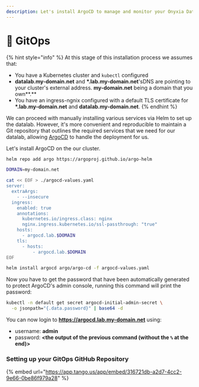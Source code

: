 ```yaml
---
description: Let's install ArgoCD to manage and monitor your Onyxia Datalab deployment!
---
```


# 🐙 GitOps

{% hint style="info" %}
At this stage of this installation process we assumes that: &#x20;

* You have a Kubernetes cluster and `kubectl` configured
* **datalab.my-domain.net** and **\*.lab.my-domain.net**'sDNS are pointing to your cluster's external address. **my-domain.net** being a domain that you own**.**
* You have an ingress-ngnix configured with a default TLS certificate for **\*.lab.my-domain.net** and **datalab.my-domain.net**.   &#x20;
{% endhint %}

We can proceed with manually installing various services via Helm to set up the datalab. However, it's more convenient and reproducible to maintain a Git repository that outlines the required services that we need for our datalab, allowing [ArgoCD](https://argo-cd.readthedocs.io/en/stable/) to handle the deployment for us. &#x20;

Let's install ArgoCD on the our cluster. &#x20;

```bash
helm repo add argo https://argoproj.github.io/argo-helm

DOMAIN=my-domain.net

cat << EOF > ./argocd-values.yaml
server:
  extraArgs:
    - --insecure
  ingress:
    enabled: true
    annotations:
      kubernetes.io/ingress.class: nginx
      nginx.ingress.kubernetes.io/ssl-passthrough: "true"
    hosts:
      - argocd.lab.$DOMAIN
    tls:
      - hosts:
          - argocd.lab.$DOMAIN
EOF

helm install argocd argo/argo-cd -f argocd-values.yaml
```

Now you have to get the password that have been automatically generated to protect ArgoCD's admin console, running this command will print the password:

```bash
kubectl -n default get secret argocd-initial-admin-secret \
  -o jsonpath="{.data.password}" | base64 -d
```

You can now login to **https://argocd.lab.my-domain.net** using: &#x20;

* username: **admin**
* password: **\<the output of the previous command (without the `%` at the end)>**



### Setting up your GitOps GitHub Repository

{% embed url="https://app.tango.us/app/embed/316721db-a2d7-4cc2-9e66-0be86f979a28" %}

